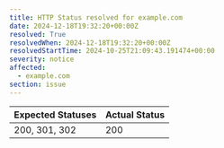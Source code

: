 ```yaml
---
title: HTTP Status resolved for example.com
date: 2024-12-18T19:32:20+00:00Z
resolved: True
resolvedWhen: 2024-12-18T19:32:20+00:00Z
resolvedStartTime: 2024-10-25T21:09:43.191474+00:00
severity: notice
affected:
  - example.com
section: issue
---
```


| Expected Statuses | Actual Status  |
|-------------------|----------------|
| 200, 301, 302 | 200 |
